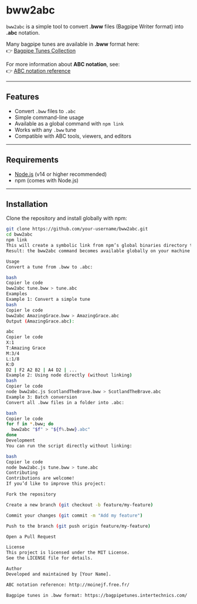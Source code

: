 # bww2abc

`bww2abc` is a simple tool to convert **.bww** files (Bagpipe Writer format) into **.abc** notation.

Many bagpipe tunes are available in **.bww** format here:  
👉 [Bagpipe Tunes Collection](https://bagpipetunes.intertechnics.com/)  

For more information about **ABC notation**, see:  
👉 [ABC notation reference](http://moinejf.free.fr/)

---

## Features

- Convert `.bww` files to `.abc`
- Simple command-line usage
- Available as a global command with `npm link`
- Works with any `.bww` tune
- Compatible with ABC tools, viewers, and editors

---

## Requirements

- [Node.js](https://nodejs.org/) (v14 or higher recommended)
- npm (comes with Node.js)

---

## Installation

Clone the repository and install globally with npm:

```bash
git clone https://github.com/your-username/bww2abc.git
cd bww2abc
npm link
This will create a symbolic link from npm’s global binaries directory to your local script.
Result: the bww2abc command becomes available globally on your machine.

Usage
Convert a tune from .bww to .abc:

bash
Copier le code
bww2abc tune.bww > tune.abc
Examples
Example 1: Convert a simple tune
bash
Copier le code
bww2abc AmazingGrace.bww > AmazingGrace.abc
Output (AmazingGrace.abc):

abc
Copier le code
X:1
T:Amazing Grace
M:3/4
L:1/8
K:D
D2 | F2 A2 B2 | A4 D2 | ...
Example 2: Using node directly (without linking)
bash
Copier le code
node bww2abc.js ScotlandTheBrave.bww > ScotlandTheBrave.abc
Example 3: Batch conversion
Convert all .bww files in a folder into .abc:

bash
Copier le code
for f in *.bww; do
  bww2abc "$f" > "${f%.bww}.abc"
done
Development
You can run the script directly without linking:

bash
Copier le code
node bww2abc.js tune.bww > tune.abc
Contributing
Contributions are welcome!
If you’d like to improve this project:

Fork the repository

Create a new branch (git checkout -b feature/my-feature)

Commit your changes (git commit -m "Add my feature")

Push to the branch (git push origin feature/my-feature)

Open a Pull Request

License
This project is licensed under the MIT License.
See the LICENSE file for details.

Author
Developed and maintained by [Your Name].

ABC notation reference: http://moinejf.free.fr/

Bagpipe tunes in .bww format: https://bagpipetunes.intertechnics.com/
